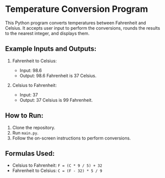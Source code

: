 # Temperature Conversion Program

This Python program converts temperatures between Fahrenheit and Celsius. It accepts user input to perform the conversions, rounds the results to the nearest integer, and displays them.

## Example Inputs and Outputs:

1. Fahrenheit to Celsius:
   - Input: 98.6
   - Output: 98.6 Fahrenheit is 37 Celsius.

2. Celsius to Fahrenheit:
   - Input: 37
   - Output: 37 Celsius is 99 Fahrenheit.

## How to Run:
1. Clone the repository.
2. Run `main.py`.
3. Follow the on-screen instructions to perform conversions.

## Formulas Used:
- Celsius to Fahrenheit: `F = (C * 9 / 5) + 32`
- Fahrenheit to Celsius: `C = (F - 32) * 5 / 9`
